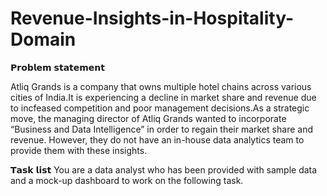 # Revenue-Insights-in-Hospitality-Domain
𝗣𝗿𝗼𝗯𝗹𝗲𝗺 𝘀𝘁𝗮𝘁𝗲𝗺𝗲𝗻𝘁

Atliq Grands is a company that owns multiple hotel chains across various cities of India.It is experiencing a decline in market share and revenue due to incfeased competition and poor management decisions.As a strategic move, the managing director of Atliq Grands wanted to incorporate “Business and Data Intelligence” in order to regain their market share and revenue. However, they do not have an in-house data analytics team to provide them with these insights.

𝗧𝗮𝘀𝗸 𝗹𝗶𝘀𝘁
You are a data analyst who has been provided with sample data and a mock-up dashboard to work on the following task. 
